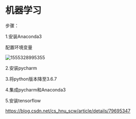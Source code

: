 # 机器学习

步骤：

1.安装Anaconda3

配置环境变量

![1555328995355](.\picture\%5CUsers%5Clenovo%5CAppData%5CRoaming%5CTypora%5Ctypora-user-images%5C1555328995355.png)

2.安装pycharm



3.将python版本降至3.6.7



4.集成pycharm和Anaconda3



5.安装tensorflow

<https://blog.csdn.net/cs_hnu_scw/article/details/79695347>